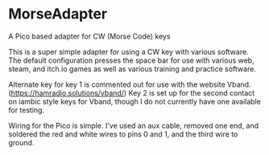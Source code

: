 # MorseAdapter
A Pico based adapter for CW (Morse Code) keys

This is a super simple adapter for using a CW key with various software. The default configuration presses the space bar for use with various web, steam, and itch.io games as well as various training and practice software. 

Alternate key for key 1 is commented out for use with the website Vband. (https://hamradio.solutions/vband/) Key 2 is set up for the second contact on iambic style keys for Vband, though I do not currently have one available for testing.

Wiring for the Pico is simple. I've used an aux cable, removed one end, and soldered the red and white wires to pins 0 and 1, and the third wire to ground.
